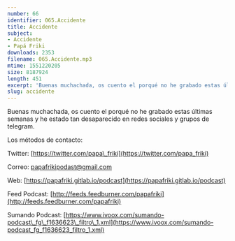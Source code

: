 ```yaml
---
number: 66
identifier: 065.Accidente
title: Accidente
subject:
- Accidente
- Papá Friki
downloads: 2353
filename: 065.Accidente.mp3
mtime: 1551220205
size: 8187924
length: 451
excerpt: 'Buenas muchachada, os cuento el porqué no he grabado estas últimas semanas y he estado tan desaparecido en redes sociales y grupos de telegram.  '
slug: accidente
---
```

Buenas muchachada, os cuento el porqué no he grabado estas últimas semanas y he estado tan desaparecido en redes sociales y grupos de telegram.  

Los métodos de contacto:  

Twitter: [https://twitter.com/papa\_friki](https://twitter.com/papa_friki)

Correo: [papafrikipodast@gmail.com](https://archive.org/details/papafrikipodast@gmail.com)

Web: [https://papafriki.gitlab.io/podcast](https://papafriki.gitlab.io/podcast)

Feed Podcast: [http://feeds.feedburner.com/papafriki](http://feeds.feedburner.com/papafriki)

Sumando Podcast: [https://www.ivoox.com/sumando-podcast\_fg\_f1636623\_filtro\_1.xml](https://www.ivoox.com/sumando-podcast_fg_f1636623_filtro_1.xml)